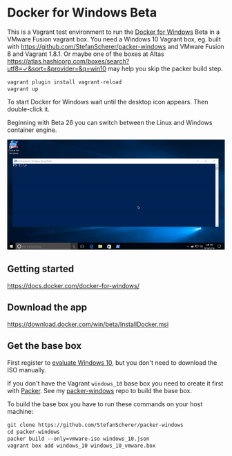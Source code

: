 # Docker for Windows Beta

This is a Vagrant test environment to run the [Docker for Windows](https://docs.docker.com/docker-for-windows/) Beta in a VMware Fusion vagrant box. You need a Windows 10 Vagrant box, eg. built with https://github.com/StefanScherer/packer-windows and VMware Fusion 8 and Vagrant 1.8.1. Or maybe one of the boxes at Altas https://atlas.hashicorp.com/boxes/search?utf8=✓&sort=&provider=&q=win10 may help you skip the packer build step.

```
vagrant plugin install vagrant-reload
vagrant up
```

To start Docker for Windows wait until the desktop icon appears. Then double-click it.

Beginning with Beta 26 you can switch between the Linux and Windows container engine.

![switch](images/docker-for-windows-switch.gif)

## Getting started

https://docs.docker.com/docker-for-windows/

## Download the app

https://download.docker.com/win/beta/InstallDocker.msi

## Get the base box

First register to [evaluate Windows 10](https://www.microsoft.com/de-de/evalcenter/evaluate-windows-10-enterprise), but you don't need to download the ISO manually.

If you don't have the Vagrant `windows_10` base box you need to create it first with [Packer](https://packer.io). See my [packer-windows](https://github.com/StefanScherer/packer-windows) repo to build the base box.

To build the base box you have to run these commands on your host machine:

```
git clone https://github.com/StefanScherer/packer-windows
cd packer-windows
packer build --only=vmware-iso windows_10.json
vagrant box add windows_10 windows_10_vmware.box
```
